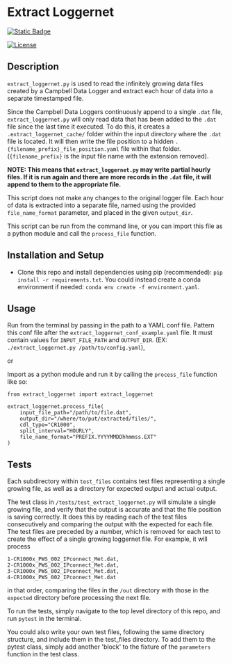 # Extract Loggernet

[![Static Badge](https://img.shields.io/badge/DOI-10.11578/dc.20240322.9-blue)](https://doi.org/10.11578/dc.20240322.9)

[![License](https://img.shields.io/badge/License-BSD_2--Clause-orange.svg)](https://opensource.org/licenses/BSD-2-Clause)


## Description

`extract_loggernet.py` is used to read the infinitely growing
data files created by a Campbell Data Logger and extract each
hour of data into a separate timestamped file.

Since the Campbell Data Loggers continuously append to a single `.dat` file,
`extract_loggernet.py` will only read data that has been added to
the `.dat` file since the last time it executed. To do this, it creates a `.extract_loggernet_cache/` folder within the
input directory where the `.dat` file is located. It will then write the file position to a hidden `.{filename_prefix}_file_position.yaml` file within that folder. (`{filename_prefix}` is
the input file name with the extension removed).

**NOTE: This means that `extract_loggernet.py` may write partial hourly files. If it is run again and there are more records in the `.dat` file, it will append to them to the appropriate file.**

This script does not make any changes to the original logger file.
Each hour of data is extracted into a separate file, named
using the provided `file_name_format` parameter, and placed
in the given `output_dir`.

This script can be run from the command line, or you can
import this file as a python module and call the `process_file`
function.

## Installation and Setup
- Clone this repo and install dependencies using pip (recommended): `pip install -r requirements.txt`. You could instead create a conda environment if needed: `conda env create -f environment.yaml`.

## Usage
Run from the terminal by passing in the path to a YAML conf file. Pattern this
conf file after the `extract_loggernet_conf_example.yaml` file. It must contain
values for `INPUT_FILE_PATH` and `OUTPUT_DIR`. (EX: `./extract_loggernet.py /path/to/config.yaml`),

or

Import as a python module and run it by calling the `process_file` function like so:

```
from extract_loggernet import extract_loggernet

extract_loggernet.process_file(
    input_file_path="/path/to/file.dat",
    output_dir="/where/to/put/extracted/files/",
    cdl_type="CR1000",
    split_interval="HOURLY",
    file_name_format="PREFIX.YYYYMMDDhhmmss.EXT"
)
```


## Tests

Each subdirectory within `test_files` contains test files representing a single growing file, as well as a directory for expected output and actual output.

The test class in `/tests/test_extract_loggernet.py` will simulate a single growing file, and verify that the output is accurate and that the file position is saving correctly.
It does this by reading each of the test files consecutively and comparing the output with the expected for each file. The test files are preceded by a number, which is removed for each test to create the effect of a single growing loggernet file.
For example, it will process
```
1-CR1000x_PWS_002_IPconnect_Met.dat,
2-CR1000x_PWS_002_IPconnect_Met.dat,
3-CR1000x_PWS_002_IPconnect_Met.dat,
4-CR1000x_PWS_002_IPconnect_Met.dat
``````
in that order, comparing the files in the `/out` directory with those in the `expected` directory before processing the next file.

To run the tests, simply navigate to the top level directory of this repo, and run `pytest` in the terminal.

You could also write your own test files, following the same directory structure, and include them in the test_files directory. To add them to the pytest class, simply add another 'block' to the fixture of the `parameters` function in the test class.


